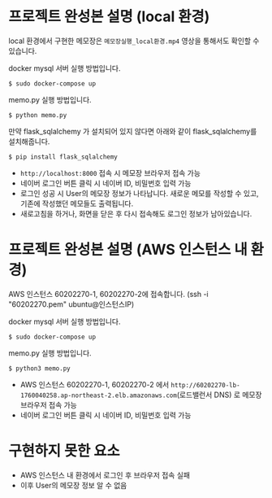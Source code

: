 # 프로젝트 완성본 설명 (local 환경)

local 환경에서 구현한 메모장은 `메모장실행_local환경.mp4` 영상을 통해서도 확인할 수 있습니다.

docker mysql 서버 실행 방법입니다.
```
$ sudo docker-compose up
```

memo.py 실행 방법입니다.
```
$ python memo.py
```

만약 flask_sqlalchemy 가 설치되어 있지 않다면 아래와 같이 flask_sqlalchemy를 설치해줍니다.
```
$ pip install flask_sqlalchemy
```

* `http://localhost:8000` 접속 시 메모장 브라우저 접속 가능
* 네이버 로그인 버튼 클릭 시 네이버 ID, 비밀번호 입력 가능
* 로그인 성공 시 User의 메모장 정보가 나타납니다. 새로운 메모를 작성할 수 있고, 기존에 작성했던 메모들도 출력됩니다.
* 새로고침을 하거나, 화면을 닫은 후 다시 접속해도 로그인 정보가 남아있습니다.

# 프로젝트 완성본 설명 (AWS 인스턴스 내 환경)

AWS 인스턴스 60202270-1, 60202270-2에 접속합니다. (ssh -i "60202270.pem" ubuntu@인스턴스IP)

docker mysql 서버 실행 방법입니다.
```
$ sudo docker-compose up
```

memo.py 실행 방법입니다.
```
$ python3 memo.py
```
* AWS 인스턴스 60202270-1, 60202270-2 에서 `http://60202270-lb-1760040258.ap-northeast-2.elb.amazonaws.com`(로드밸런서 DNS) 로 메모장 브라우저 접속 가능
* 네이버 로그인 버튼 클릭 시 네이버 ID, 비밀번호 입력 가능

# 구현하지 못한 요소
* AWS 인스턴스 내 환경에서 로그인 후 브라우저 접속 실패
* 이후 User의 메모장 정보 알 수 없음



